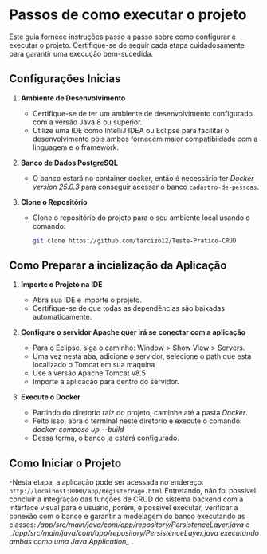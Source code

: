# Passos de como executar o projeto

Este guia fornece instruções passo a passo sobre como configurar e executar o projeto. Certifique-se de seguir cada etapa cuidadosamente para garantir uma execução bem-sucedida.

## Configurações Inicias 

1. **Ambiente de Desenvolvimento**
   - Certifique-se de ter um ambiente de desenvolvimento configurado com a versão Java 8 ou superior.
   - Utilize uma IDE como IntelliJ IDEA ou Eclipse para facilitar o desenvolvimento pois ambos fornecem maior compatibiidade com a linguagem e o framework.

2. **Banco de Dados PostgreSQL**
   - O banco estará no container docker, então é necessário ter _Docker version 25.0.3_  para conseguir acessar o banco `cadastro-de-pessoas`.

3. **Clone o Repositório**
   - Clone o repositório do projeto para o seu ambiente local usando o comando:
     ```bash
     git clone https://github.com/tarcizo12/Teste-Pratico-CRUD
     ```

## Como Preparar a incialização da Aplicação

1. **Importe o Projeto na IDE**
   - Abra sua IDE e importe o projeto.
   - Certifique-se de que todas as dependências são baixadas automaticamente.

2. **Configure o servidor Apache quer irá se conectar com a aplicação**
   - Para o Eclipse, siga o caminho: Window > Show View > Servers.
   - Uma vez nesta aba, adicione o servidor, selecione o path que esta localizado o Tomcat em sua maquina
   - Use a versão Apache Tomcat v8.5
   - Importe a aplicação para dentro do servidor.

3. **Execute o Docker**
   - Partindo do diretorio raíz do projeto, caminhe até a pasta _Docker_.
   - Feito isso, abra o terminal neste diretorio e execute o comando: _docker-compose up --build_
   - Dessa forma, o banco ja estará configurado.

## Como Iniciar o Projeto

-Nesta etapa, a aplicação pode ser acessada no endereço:
     ``` 
     http://localhost:8080/app/RegisterPage.html
     ```
    Entretando, não foi possivel concluir a integração das funções de CRUD do sistema backend com a interface visual para o usuario, porém, é possivel executar, verificar a conexão com o banco e garantir a modelagem do banco executando as classes: *_/app/src/main/java/com/app/repository/PersistenceLayer.java_*  e  *_/app/src/main/java/com/app/repository/PersistenceLayer.java executando ambas como uma _Java Application__* . 
